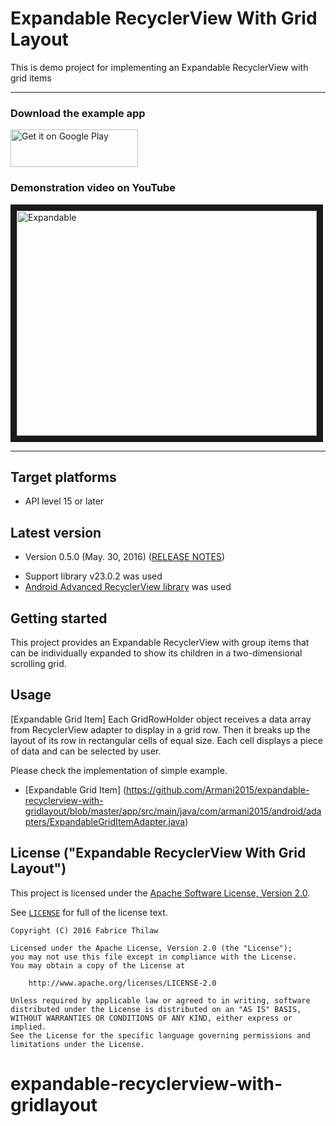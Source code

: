 Expandable RecyclerView With Grid Layout
===============

This is demo project for implementing an Expandable RecyclerView with grid items

---

### Download the example app

<a href="https://play.google.com/store/apps/details?id=com.armani2015.android.example.expandablerecyclerview.withgridlayout
">
<img alt="Get it on Google Play"
src="https://play.google.com/intl/en_us/badges/images/generic/en-play-badge.png" width="204" height="60" />
</a>


### Demonstration video on YouTube

<a href="https://youtu.be/VFFcuJAz6dM" target="_blank">
<img src="http://img.youtube.com/vi/VFFcuJAz6dM/0.jpg" alt="Expandable" width="480" height="360" border="10" />
</a>

---

Target platforms
---

- API level 15 or later


Latest version
---

- Version 0.5.0  (May. 30, 2016)   ([RELEASE NOTES](./RELEASE-NOTES.md))

* Support library v23.0.2 was used
* <a href="https://github.com/h6ah4i/android-advancedrecyclerview">Android Advanced RecyclerView library</a> was used


Getting started
---

This project provides an Expandable RecyclerView  with  group items that can be individually expanded to show its children in a two-dimensional scrolling grid.


Usage
---
[Expandable Grid Item]
Each GridRowHolder object receives a data array from RecyclerView adapter to display in a grid row. Then it breaks up the layout of its row in rectangular cells of equal size. Each cell displays a piece of data and can be selected by user.

Please check the implementation of simple example.

- [Expandable Grid Item]         (https://github.com/Armani2015/expandable-recyclerview-with-gridlayout/blob/master/app/src/main/java/com/armani2015/android/adapters/ExpandableGridItemAdapter.java)


License ("Expandable RecyclerView With Grid Layout")
---

This project is licensed under the [Apache Software License, Version 2.0](http://www.apache.org/licenses/LICENSE-2.0).

See [`LICENSE`](LICENSE) for full of the license text.

    Copyright (C) 2016 Fabrice Thilaw

    Licensed under the Apache License, Version 2.0 (the "License");
    you may not use this file except in compliance with the License.
    You may obtain a copy of the License at

        http://www.apache.org/licenses/LICENSE-2.0

    Unless required by applicable law or agreed to in writing, software
    distributed under the License is distributed on an "AS IS" BASIS,
    WITHOUT WARRANTIES OR CONDITIONS OF ANY KIND, either express or implied.
    See the License for the specific language governing permissions and
    limitations under the License.

# expandable-recyclerview-with-gridlayout
